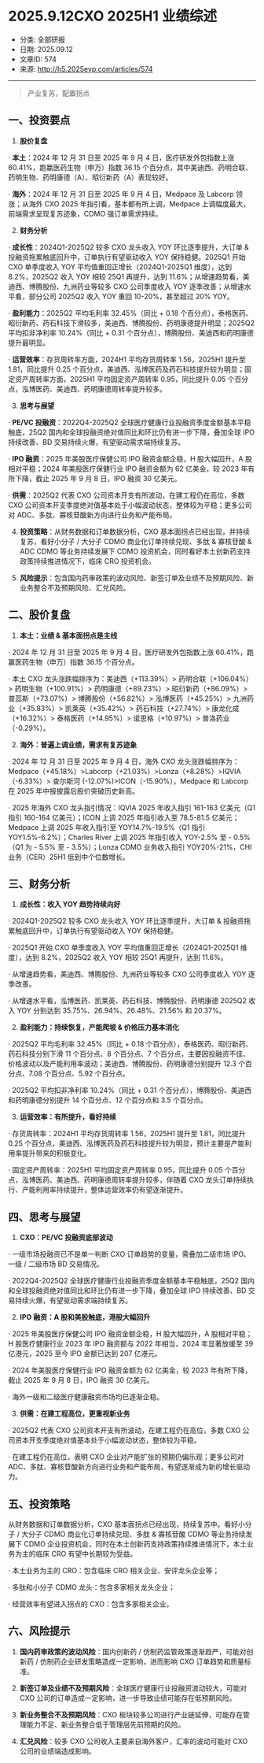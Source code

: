 # 2025.9.12CXO 2025H1 业绩综述

- 分类: 全部研报
- 日期: 2025.09.12
- 文章ID: 574
- 来源: http://h5.2025eyp.com/articles/574

---

> 产业复苏，配置拐点

## **一、投资要点**

1. **股价复盘**

· **本土**：2024 年 12 月 31 日至 2025 年 9 月 4 日，医疗研发外包指数上涨 60.41%，跑赢医药生物（申万）指数 36.15 个百分点，其中美迪西、药明合联、药明生物、药明康德（A）、昭衍新药（A）表现较好。

· **海外**：2024 年 12 月 31 日至 2025 年 9 月 4 日，Medpace 及 Labcorp 领涨；从海外 CXO 2025 年指引看，基本都有所上调，Medpace 上调幅度最大，前端需求呈现复苏迹象，CDMO 强订单需求持续。

2. **财务分析**

· **成长性**：2024Q1-2025Q2 较多 CXO 龙头收入 YOY 环比逐季提升，大订单 & 投融资拖累触底回升中，订单执行有望驱动收入 YOY 保持稳健。2025Q1 开始 CXO 单季度收入 YOY 平均值重回正增长（2024Q1-2025Q1 维度），达到 8.2%，2025Q2 收入 YOY 相较 25Q1 再提升，达到 11.6%；从增速趋势看，美迪西、博腾股份、九洲药业等较多 CXO 公司季度收入 YOY 逐季改善；从增速水平看，部分公司 2025Q2 收入 YOY 重回 10-20%，甚至超过 20% YOY。

· **盈利能力**：2025Q2 平均毛利率 32.45%（同比 + 0.18 个百分点），泰格医药、昭衍新药、药石科技下滑较多，美迪西、博腾股份、药明康德提升明显；2025Q2 平均扣非净利率 10.24%（同比 + 0.31 个百分点），博腾股份、美迪西和药明康德提升最明显。

· **运营效率**：存货周转率方面，2024H1 平均存货周转率 1.56，2025H1 提升至 1.81，同比提升 0.25 个百分点，美迪西、泓博医药及药石科技提升较为明显；固定资产周转率方面，2025H1 平均固定资产周转率 0.95，同比提升 0.05 个百分点，泓博医药、美迪西、药明康德周转率提升较多。

3. **思考与展望**

· **PE/VC 投融资**：2022Q4-2025Q2 全球医疗健康行业投融资季度金额基本平稳触底，25Q2 国内和全球投融资绝对值同比和环比仍有进一步下降，叠加全球 IPO 持续改善、BD 交易持续火爆，有望驱动需求端持续复苏。

· **IPO 融资**：2025 年美股医疗保健公司 IPO 融资金额企稳，H 股大幅回升，A 股相对平稳；2024 年美股医疗保健行业 IPO 融资金额为 62 亿美金，较 2023 年有所下降，截止 2025 年 9 月 8 日，IPO 融资 30 亿美元。

· **供需**：2025Q2 代表 CXO 公司资本开支有所波动，在建工程仍在高位，多数 CXO 公司资本开支季度绝对值基本处于小幅波动状态，整体较为平稳；更多公司对 ADC、多肽、寡核苷酸新方向进行业务和产能布局。

4. **投资策略**：从财务数据和订单数据分析，CXO 基本面拐点已经出现，并持续复苏，看好小分子 / 大分子 CDMO 商业化订单持续兑现、多肽 & 寡核苷酸 & ADC CDMO 等业务持续发展下 CDMO 投资机会，同时看好本土创新药支持政策持续推进情况下，临床 CRO 投资机会。

5. **风险提示**：包含国内药审政策的波动风险、新签订单及业绩不及预期风险、新业务整合不及预期风险、汇兑风险。

## **二、股价复盘**

1. **本土：业绩 & 基本面拐点是主线**

· 2024 年 12 月 31 日至 2025 年 9 月 4 日，医疗研发外包指数上涨 60.41%，跑赢医药生物（申万）指数 36.15 个百分点。

· 本土 CXO 龙头涨跌幅排序为：美迪西（+113.39%）> 药明合联（+106.04%）> 药明生物（+100.91%）> 药明康德（+89.23%）> 昭衍新药（+86.09%）> 普蕊斯（+73.07%）> 博腾股份（+56.82%）> 泓博医药（+45.25%）> 九洲药业（+35.83%）> 凯莱英（+35.42%）> 药石科技（+27.74%）> 康龙化成（+16.32%）> 泰格医药（+14.95%）> 诺思格（+10.97%）> 普洛药业（-0.29%）。

2. **海外：普遍上调业绩，需求有复苏迹象**

· 2024 年 12 月 31 日至 2025 年 9 月 4 日，海外 CXO 龙头涨跌幅排序为：Medpace（+45.18%）>Labcorp（+21.03%）>Lonza（+8.28%）>IQVIA（-6.33%）> 查尔斯河 (-12.07%)>ICON（-15.90%），Medpace 和 Labcorp 在 2025 年中报披露后股价突破历史新高。

· 2025 年海外 CXO 龙头指引情况：IQVIA 2025 年收入指引 161-163 亿美元（Q1 指引 160-164 亿美元）；ICON 上调 2025 年指引收入至 78.5-81.5 亿美元；Medpace 上调 2025 年收入指引至 YOY14.7%-19.5%（Q1 指引 YOY1.5%-6.2%）；Charles River 上调 2025 年指引收入 YOY-2.5% 至 - 0.5%（Q1 为 - 5.5% 至 - 3.5%）；Lonza CDMO 业务收入指引 YOY20%-21%，CHI 业务（CER）25H1 低到中个位数增长。

## **三、财务分析**

1. **成长性：收入 YOY 趋势持续向好**

· 2024Q1-2025Q2 较多 CXO 龙头收入 YOY 环比逐季提升，大订单 & 投融资拖累触底回升中，订单执行有望驱动收入 YOY 保持稳健。

· 2025Q1 开始 CXO 单季度收入 YOY 平均值重回正增长（2024Q1-2025Q1 维度），达到 8.2%，2025Q2 收入 YOY 相较 25Q1 再提升，达到 11.6%。

· 从增速趋势看，美迪西、博腾股份、九洲药业等较多 CXO 公司季度收入 YOY 逐季改善。

· 从增速水平看，泓博医药、凯莱英、药石科技、博腾股份、药明康德 2025Q2 收入 YOY 分别达到 35.75%、26.94%、26.48%、21.56% 和 20.37%。

2. **盈利能力：持续恢复，产能爬坡 & 价格压力基本消化**

· 2025Q2 平均毛利率 32.45%（同比 + 0.18 个百分点），泰格医药、昭衍新药、药石科技分别下滑 11 个百分点、8 个百分点、7 个百分点，主要因投融资不佳、价格波动以及产能利用率波动；美迪西、博腾股份、药明康德分别提升 12.3 个百分点、7.08 个百分点、5.92 个百分点。

· 2025Q2 平均扣非净利率 10.24%（同比 + 0.31 个百分点），博腾股份、美迪西和药明康德分别提升 14 个百分点、12 个百分点和 3.5 个百分点。

3. **运营效率：有所提升，看好持续**

· 存货周转率：2024H1 平均存货周转率 1.56，2025H1 提升至 1.81，同比提升 0.25 个百分点，美迪西、泓博医药及药石科技提升较为明显，预计主要是产能利用率提升带来的积极变化。

· 固定资产周转率：2025H1 平均固定资产周转率 0.95，同比提升 0.05 个百分点，泓博医药、美迪西、药明康德周转率提升较多，伴随着 CXO 龙头订单持续执行、产能利用率持续提升，整体运营效率仍有望逐渐提升。

## **四、思考与展望**

1. **CXO：PE/VC 投融资底部波动**

· 一级市场投融资已不是单一判断 CXO 订单趋势的变量，需叠加二级市场 IPO、一级 / 二级市场 BD 交易情况。

· 2022Q4-2025Q2 全球医疗健康行业投融资季度金额基本平稳触底，25Q2 国内和全球投融资绝对值同比和环比仍有进一步下降，叠加全球 IPO 持续改善、BD 交易持续火爆，有望驱动需求端持续复苏。

2. **IPO 融资：A 股和美股触底，港股大幅回升**

· 2025 年美股医疗保健公司 IPO 融资金额企稳，H 股大幅回升，A 股相对平稳；H 股医疗健康行业 2023 年 IPO 融资额与 2022 年相当，2024 年显著放缓至 39 亿港元，2025 至今 IPO 金额已达到 207 亿港元。

· 2024 年美股医疗保健行业 IPO 融资金额为 62 亿美金，较 2023 年有所下降，截止 2025 年 9 月 8 日，IPO 融资 30 亿美元。

· 海外一级和二级医疗健康融资市场均已逐渐企稳。

3. **供需：在建工程高位，更重视新业务**

· 2025Q2 代表 CXO 公司资本开支有所波动，在建工程仍在高位，多数 CXO 公司资本开支季度绝对值基本处于小幅波动状态，整体较为平稳。

· 在建工程仍在高位，表明 CXO 企业对产能扩张的预期仍偏乐观；更多公司对 ADC、多肽、寡核苷酸新方向进行业务和产能布局，有望逐渐成为新的增长驱动力。

## **五、投资策略**

从财务数据和订单数据分析，CXO 基本面拐点已经出现，持续复苏中。看好小分子 / 大分子 CDMO 商业化订单持续兑现、多肽 & 寡核苷酸 CDMO 等业务持续发展下 CDMO 企业投资机会，同时在本土创新药支持政策持续推进情况下，本土业务为主的临床 CRO 有望中长期较为受益。

· 本土业务为主的 CRO：包含临床 CRO 相关企业、安评龙头企业等；

· 多肽和小分子 CDMO 龙头：包含多家相关龙头企业；

· 经营效率有望进入拐点的 CXO：包含多家相关企业。

## **六、风险提示**

1. **国内药审政策的波动风险**：国内创新药 / 仿制药监管政策逐渐趋严，可能对创新药 / 仿制药企业研发策略造成一定影响，进而影响 CXO 订单趋势和质量标准。

2. **新签订单及业绩不及预期风险**：全球医疗健康行业投融资波动较大，可能对 CXO 公司的订单造成一定影响，进一步导致业绩可能存在低预期风险。

3. **新业务整合不及预期风险**：CXO 板块较多公司进行产业链延伸，可能存在管理能力不足、新业务整合低于管理层先前预期的风险。

4. **汇兑风险**：较多 CXO 公司收入主要来自海外客户，汇率的波动可能对 CXO 公司的业绩端造成影响。
